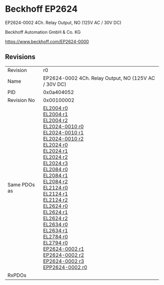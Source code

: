 # Beckhoff EP2624

EP2624-0002 4Ch. Relay Output, NO (125V AC / 30V DC)

Beckhoff Automation GmbH & Co. KG

https://www.beckhoff.com/EP2624-0000

## Revisions
<table>
<tr>
<td>Revision</td>
<td>r0</td>
</tr>
<tr>
<td>Name</td>
<td>EP2624-0002 4Ch. Relay Output, NO (125V AC / 30V DC)</td>
</tr>
<tr>
<td>PID</td>
<td>0x0a404052</td>
</tr>
<tr>
<td>Revision No</td>
<td>0x00100002</td>
</tr>
<tr>
<td>Same PDOs as</td>
<td><a href="EL2004.md">EL2004 r0</a><br/><a href="EL2004.md">EL2004 r1</a><br/><a href="EL2004.md">EL2004 r2</a><br/><a href="EL2024-0010.md">EL2024-0010 r0</a><br/><a href="EL2024-0010.md">EL2024-0010 r1</a><br/><a href="EL2024-0010.md">EL2024-0010 r2</a><br/><a href="EL2024.md">EL2024 r0</a><br/><a href="EL2024.md">EL2024 r1</a><br/><a href="EL2024.md">EL2024 r2</a><br/><a href="EL2024.md">EL2024 r3</a><br/><a href="EL2084.md">EL2084 r0</a><br/><a href="EL2084.md">EL2084 r1</a><br/><a href="EL2084.md">EL2084 r2</a><br/><a href="EL2124.md">EL2124 r0</a><br/><a href="EL2124.md">EL2124 r1</a><br/><a href="EL2124.md">EL2124 r2</a><br/><a href="EL2624.md">EL2624 r0</a><br/><a href="EL2624.md">EL2624 r1</a><br/><a href="EL2624.md">EL2624 r2</a><br/><a href="EL2634.md">EL2634 r0</a><br/><a href="EL2634.md">EL2634 r1</a><br/><a href="EL2784.md">EL2784 r0</a><br/><a href="EL2794.md">EL2794 r0</a><br/><a href="EP2624-0002.md">EP2624-0002 r1</a><br/><a href="EP2624-0002.md">EP2624-0002 r2</a><br/><a href="EP2624-0002.md">EP2624-0002 r3</a><br/><a href="EPP2624-0002.md">EPP2624-0002 r0</a></td>
</tr>
<tr>
<td>RxPDOs</td>
<td></td>
</tr>
</table>
